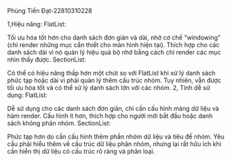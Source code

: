 Phùng Tiến Đạt-22810310228

1,Hiệu năng:
  FlatList:
  
Tối ưu hóa tốt hơn cho danh sách đơn giản và dài, nhờ cơ chế "windowing" (chỉ render những mục cần thiết cho màn hình hiện tại).
Thích hợp cho các danh sách dài vì nó quản lý hiệu quả bộ nhớ bằng cách chỉ render các mục nhìn thấy được.
  SectionList:
  
Có thể có hiệu năng thấp hơn một chút so với FlatList khi xử lý danh sách phức tạp hoặc dài vì phải quản lý thêm cấu trúc nhóm.
Tuy nhiên, vẫn được tối ưu hóa tốt và có thể xử lý danh sách lớn với các nhóm.
2, Tính dễ sử dụng:
  FlatList:
  
Dễ sử dụng cho các danh sách đơn giản, chỉ cần cấu hình mảng dữ liệu và hàm render.
Cấu hình ít hơn, thích hợp cho người mới bắt đầu hoặc danh sách không phân nhóm.
  SectionList:
  
Phức tạp hơn do cần cấu hình thêm phần nhóm dữ liệu và tiêu đề nhóm.
Yêu cầu phải hiểu thêm về cấu trúc dữ liệu phân nhóm, nhưng lại rất hữu ích khi cần hiển thị dữ liệu có cấu trúc rõ ràng và phân loại.

